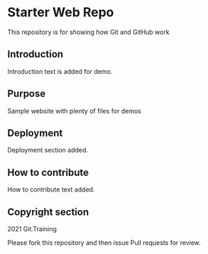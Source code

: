 # Starter Web Repo

This repository is for showing how Git and GitHub work

## Introduction 

Introduction text is added for demo.

## Purpose

Sample website with plenty of files for demos

## Deployment

Deployment section added.

## How to contribute

How to contribute text added.

## Copyright section

2021 Git.Training

Please fork this repository and then issue Pull requests for review.